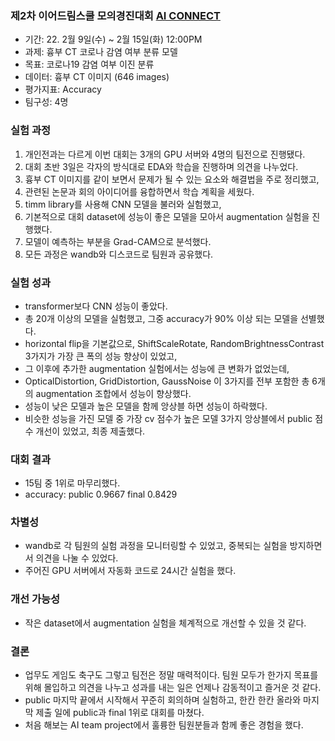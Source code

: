 ### 제2차 이어드림스쿨 모의경진대회 [AI CONNECT](https://www.aiconnect.kr/main/competition/list)
- 기간: 22. 2월 9일(수) ~ 2월 15일(화) 12:00PM
- 과제: 흉부 CT 코로나 감염 여부 분류 모델
- 목표: 코로나19 감염 여부 이진 분류
- 데이터: 흉부 CT 이미지 (646 images)
- 평가지표: Accuracy
- 팀구성: 4명

### 실험 과정
1. 개인전과는 다르게 이번 대회는 3개의 GPU 서버와 4명의 팀전으로 진행됐다.
2. 대회 초반 3일은 각자의 방식대로 EDA와 학습을 진행하며 의견을 나누었다.
3. 흉부 CT 이미지를 같이 보면서 문제가 될 수 있는 요소와 해결법을 주로 정리했고,
4. 관련된 논문과 회의 아이디어를 융합하면서 학습 계획을 세웠다.
5. timm library를 사용해 CNN 모델을 불러와 실험했고,
6. 기본적으로 대회 dataset에 성능이 좋은 모델을 모아서 augmentation 실험을 진행했다.
7. 모델이 예측하는 부분을 Grad-CAM으로 분석했다.
8. 모든 과정은 wandb와 디스코드로 팀원과 공유했다.

### 실험 성과
- transformer보다 CNN 성능이 좋았다.
- 총 20개 이상의 모델을 실험했고, 그중 accuracy가 90% 이상 되는 모델을 선별했다.
- horizontal flip을 기본값으로, ShiftScaleRotate, RandomBrightnessContrast 3가지가 가장 큰 폭의 성능 향상이 있었고,
- 그 이후에 추가한 augmentation 실험에서는 성능에 큰 변화가 없었는데,  
- OpticalDistortion, GridDistortion, GaussNoise 이 3가지를 전부 포함한 총 6개의 augmentation 조합에서 성능이 향상했다.
- 성능이 낮은 모델과 높은 모델을 함께 앙상블 하면 성능이 하락했다.
- 비슷한 성능을 가진 모델 중 가장 cv 점수가 높은 모델 3가지 앙상블에서 public 점수 개선이 있었고, 최종 제출했다.

### 대회 결과
- 15팀 중 1위로 마무리했다.
- accuracy: public 0.9667 final 0.8429

### 차별성
- wandb로 각 팀원의 실험 과정을 모니터링할 수 있었고, 중복되는 실험을 방지하면서 의견을 나눌 수 있었다.
- 주어진 GPU 서버에서 자동화 코드로 24시간 실험을 했다.

### 개선 가능성
- 작은 dataset에서 augmentation 실험을 체계적으로 개선할 수 있을 것 같다.

### 결론
- 업무도 게임도 축구도 그렇고 팀전은 정말 매력적이다. 팀원 모두가 한가지 목표를 위해 몰입하고 의견을 나누고 성과를 내는 일은 언제나 감동적이고 즐거운 것 같다.
- public 마지막 끝에서 시작해서 꾸준히 회의하며 실험하고, 한칸 한칸 올라와 마지막 제출 일에 public과 final 1위로 대회를 마쳤다.
- 처음 해보는 AI team project에서 훌륭한 팀원분들과 함께 좋은 경험을 했다.